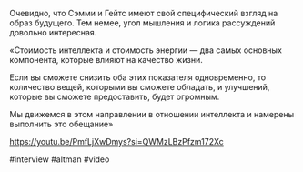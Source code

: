 
Очевидно, что Сэмми и Гейтс имеют свой специфический взгляд на образ будущего. Тем немее, угол мышления и логика рассуждений довольно интересная.

«Стоимость интеллекта и стоимость энергии — два самых основных компонента, которые влияют на качество жизни.

Если вы сможете снизить оба этих показателя одновременно, то количество вещей, которыми вы сможете обладать, и улучшений, которые вы сможете предоставить, будет огромным.

Мы движемся в этом направлении в отношении интеллекта и намерены выполнить это обещание» 

https://youtu.be/PmfLjXwDmys?si=QWMzLBzPfzm172Xc

#interview #altman #video 